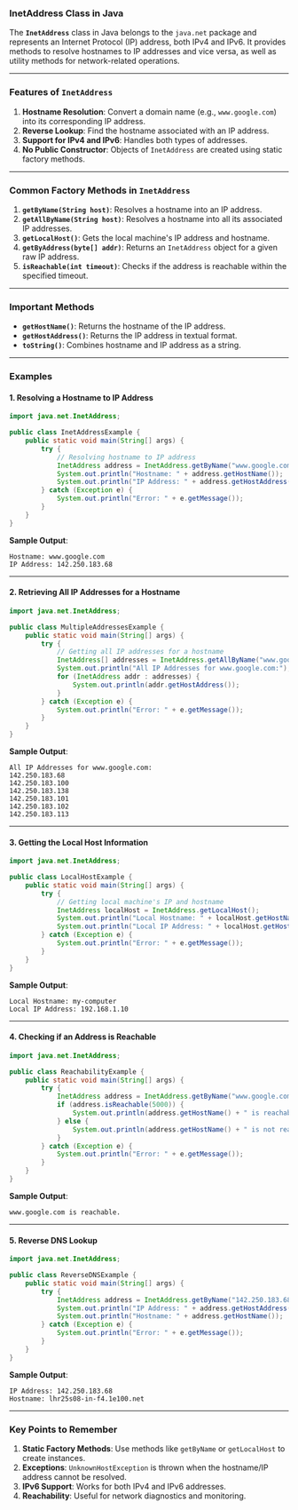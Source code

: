 ### **InetAddress Class in Java**

The **`InetAddress`** class in Java belongs to the `java.net` package and represents an Internet Protocol (IP) address, both IPv4 and IPv6. It provides methods to resolve hostnames to IP addresses and vice versa, as well as utility methods for network-related operations.

---

### **Features of `InetAddress`**
1. **Hostname Resolution**: Convert a domain name (e.g., `www.google.com`) into its corresponding IP address.
2. **Reverse Lookup**: Find the hostname associated with an IP address.
3. **Support for IPv4 and IPv6**: Handles both types of addresses.
4. **No Public Constructor**: Objects of `InetAddress` are created using static factory methods.

---

### **Common Factory Methods in `InetAddress`**
1. **`getByName(String host)`**: Resolves a hostname into an IP address.
2. **`getAllByName(String host)`**: Resolves a hostname into all its associated IP addresses.
3. **`getLocalHost()`**: Gets the local machine's IP address and hostname.
4. **`getByAddress(byte[] addr)`**: Returns an `InetAddress` object for a given raw IP address.
5. **`isReachable(int timeout)`**: Checks if the address is reachable within the specified timeout.

---

### **Important Methods**
- **`getHostName()`**: Returns the hostname of the IP address.
- **`getHostAddress()`**: Returns the IP address in textual format.
- **`toString()`**: Combines hostname and IP address as a string.

---

### **Examples**

#### **1. Resolving a Hostname to IP Address**

```java
import java.net.InetAddress;

public class InetAddressExample {
    public static void main(String[] args) {
        try {
            // Resolving hostname to IP address
            InetAddress address = InetAddress.getByName("www.google.com");
            System.out.println("Hostname: " + address.getHostName());
            System.out.println("IP Address: " + address.getHostAddress());
        } catch (Exception e) {
            System.out.println("Error: " + e.getMessage());
        }
    }
}
```

**Sample Output**:
```
Hostname: www.google.com
IP Address: 142.250.183.68
```

---

#### **2. Retrieving All IP Addresses for a Hostname**

```java
import java.net.InetAddress;

public class MultipleAddressesExample {
    public static void main(String[] args) {
        try {
            // Getting all IP addresses for a hostname
            InetAddress[] addresses = InetAddress.getAllByName("www.google.com");
            System.out.println("All IP Addresses for www.google.com:");
            for (InetAddress addr : addresses) {
                System.out.println(addr.getHostAddress());
            }
        } catch (Exception e) {
            System.out.println("Error: " + e.getMessage());
        }
    }
}
```

**Sample Output**:
```
All IP Addresses for www.google.com:
142.250.183.68
142.250.183.100
142.250.183.138
142.250.183.101
142.250.183.102
142.250.183.113
```

---

#### **3. Getting the Local Host Information**

```java
import java.net.InetAddress;

public class LocalHostExample {
    public static void main(String[] args) {
        try {
            // Getting local machine's IP and hostname
            InetAddress localHost = InetAddress.getLocalHost();
            System.out.println("Local Hostname: " + localHost.getHostName());
            System.out.println("Local IP Address: " + localHost.getHostAddress());
        } catch (Exception e) {
            System.out.println("Error: " + e.getMessage());
        }
    }
}
```

**Sample Output**:
```
Local Hostname: my-computer
Local IP Address: 192.168.1.10
```

---

#### **4. Checking if an Address is Reachable**

```java
import java.net.InetAddress;

public class ReachabilityExample {
    public static void main(String[] args) {
        try {
            InetAddress address = InetAddress.getByName("www.google.com");
            if (address.isReachable(5000)) {
                System.out.println(address.getHostName() + " is reachable.");
            } else {
                System.out.println(address.getHostName() + " is not reachable.");
            }
        } catch (Exception e) {
            System.out.println("Error: " + e.getMessage());
        }
    }
}
```

**Sample Output**:
```
www.google.com is reachable.
```

---

#### **5. Reverse DNS Lookup**

```java
import java.net.InetAddress;

public class ReverseDNSExample {
    public static void main(String[] args) {
        try {
            InetAddress address = InetAddress.getByName("142.250.183.68");
            System.out.println("IP Address: " + address.getHostAddress());
            System.out.println("Hostname: " + address.getHostName());
        } catch (Exception e) {
            System.out.println("Error: " + e.getMessage());
        }
    }
}
```

**Sample Output**:
```
IP Address: 142.250.183.68
Hostname: lhr25s08-in-f4.1e100.net
```

---

### **Key Points to Remember**
1. **Static Factory Methods**: Use methods like `getByName` or `getLocalHost` to create instances.
2. **Exceptions**: `UnknownHostException` is thrown when the hostname/IP address cannot be resolved.
3. **IPv6 Support**: Works for both IPv4 and IPv6 addresses.
4. **Reachability**: Useful for network diagnostics and monitoring.

